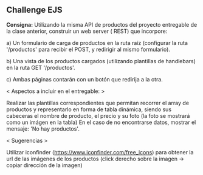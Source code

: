 ## Challenge EJS

**Consigna:** Utilizando la misma API de productos del proyecto entregable de la clase anterior, construir un web server ( REST) que incorpore:

a) Un formulario de carga de productos en la ruta raíz (configurar la ruta '/productos' para recibir el POST, y redirigir al mismo formulario).

b) Una vista de los productos cargados (utilizando plantillas de handlebars) en la ruta GET '/productos'.

c) Ambas páginas contarán con un botón que redirija a la otra.

< Aspectos a incluir en el entregable: >

Realizar las plantillas correspondientes que permitan recorrer el array de productos y representarlo en forma de tabla dinámica, siendo sus cabeceras el nombre de producto, el precio y su foto (la foto se mostrará como un imágen en la tabla)
En el caso de no encontrarse datos, mostrar el mensaje: 'No hay productos'.

< Sugerencias >

Utilizar iconfinder (https://www.iconfinder.com/free_icons) para obtener la url de las imágenes de los productos (click derecho sobre la imagen -> copiar dirección de la imagen)
